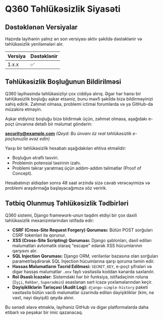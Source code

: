 # Q360 Təhlükəsizlik Siyasəti

## Dəstəklənən Versiyalar

Hazırda layihənin yalnız ən son versiyası aktiv şəkildə dəstəklənir və təhlükəsizlik yeniləmələri alır.

| Versiya | Dəstəklənir          |
| ------- | ------------------ |
| 1.x.x   | :white_check_mark: |

## Təhlükəsizlik Boşluğunun Bildirilməsi

Q360 layihəsində təhlükəsizliyi çox ciddiyə alırıq. Əgər hər hansı bir təhlükəsizlik boşluğu aşkar etsəniz, bunu məxfi şəkildə bizə bildirməyinizi xahiş edirik. Zəhmət olmasa, problemi ictimai forumlarda və ya GitHub-da müzakirə etməyin.

Aşkar etdiyiniz boşluğu bizə bildirmək üçün, zəhmət olmasa, aşağıdakı e-poçt ünvanına detallı bir məlumat göndərin:

**security@example.com** *(Qeyd: Bu ünvanı öz real təhlükəsizlik e-poçtunuzla əvəz edin)*

Yaxşı bir təhlükəsizlik hesabatı aşağıdakıları ehtiva etməlidir:
- Boşluğun ətraflı təsviri.
- Problemin potensial təsirinin izahı.
- Problemi təkrar yaratmaq üçün addım-addım təlimatlar (Proof of Concept).

Hesabatınızı aldıqdan sonra 48 saat ərzində sizə cavab verəcəyimizə və problemi araşdırmağa başlayacağımıza söz veririk.

## Tətbiq Olunmuş Təhlükəsizlik Tədbirləri

Q360 sistemi, Django framework-unun təqdim etdiyi bir çox daxili təhlükəsizlik mexanizmlərindən istifadə edir:
- **CSRF (Cross-Site Request Forgery) Qoruması:** Bütün POST sorğuları CSRF tokenləri ilə qorunur.
- **XSS (Cross-Site Scripting) Qoruması:** Django şablonları, daxil edilən məlumatları avtomatik olaraq "escape" edərək XSS hücumlarının qarşısını alır.
- **SQL Injection Qoruması:** Django ORM, verilənlər bazasına olan sorğuları parametrləşdirərək SQL Injection hücumlarına qarşı qoruma təmin edir.
- **Həssas Məlumatların Təcrid Edilməsi:** `SECRET_KEY`, e-poçt şifrələri və digər həssas məlumatlar `.env` faylı vasitəsilə koddan kənarda saxlanılır.
- **Rol Əsaslı İcazələr:** Sistemdəki hər bir funksiya, istifadəçinin roluna (`İşçi`, `Rəhbər`, `Superadmin`) əsaslanan sərt icazə yoxlamalarından keçir.
- **Dəyişikliklərin Tarixçəsi (Audit Log):** `django-simple-history` paketi vasitəsilə bütün vacib məlumatlar üzərində edilən dəyişikliklər (kim, nə vaxt, nəyi dəyişdi) qeydə alınır.

Bu sənədi əlavə etməklə, layihəniz GitHub və digər platformalarda daha etibarlı və peşəkar bir imic qazanacaq.
